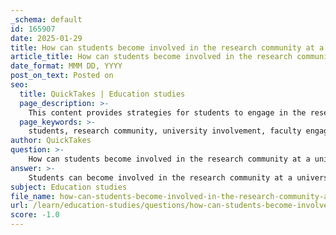 ```yaml
---
_schema: default
id: 165907
date: 2025-01-29
title: How can students become involved in the research community at a university?
article_title: How can students become involved in the research community at a university?
date_format: MMM DD, YYYY
post_on_text: Posted on
seo:
  title: QuickTakes | Education studies
  page_description: >-
    This content provides strategies for students to engage in the research community at a university, including interacting with faculty, participating in projects, attending workshops, and utilizing university resources.
  page_keywords: >-
    students, research community, university involvement, faculty engagement, research projects, research assistant, research groups, workshops, seminars, independent research, academic conferences, university resources, student organizations, networking, mentorship
author: QuickTakes
question: >-
    How can students become involved in the research community at a university?
answer: >-
    Students can become involved in the research community at a university through several avenues that leverage the resources and opportunities available within the academic environment. Here are some effective strategies:\n\n1. **Engage with Faculty**: Students should actively seek out faculty members who are conducting research in their areas of interest. This can be done by attending office hours, participating in departmental events, or simply reaching out via email. Building relationships with faculty can lead to mentorship opportunities and potential involvement in research projects.\n\n2. **Participate in Research Projects**: Many universities offer opportunities for students to assist in ongoing research projects. This can include roles such as research assistants, where students can gain hands-on experience in data collection, analysis, and documentation. Engaging in these projects not only enhances learning but also allows students to contribute to meaningful research.\n\n3. **Join Research Groups or Labs**: Many departments have research groups or labs focused on specific topics. Students can inquire about joining these groups, which often welcome undergraduate or graduate students to participate in discussions, projects, and collaborative research efforts.\n\n4. **Attend Workshops and Seminars**: Universities frequently host workshops, seminars, and guest lectures that focus on various research topics. Attending these events can provide insights into current research trends and methodologies, as well as networking opportunities with faculty and fellow students.\n\n5. **Pursue Independent Research**: Students can also propose their own research projects, often with the guidance of a faculty mentor. This independent research can be a valuable experience, allowing students to explore their interests deeply and develop critical thinking and analytical skills.\n\n6. **Engage in Academic Conferences**: Participating in academic conferences, whether as an attendee or a presenter, can significantly enhance a student's research profile. Many universities encourage students to present their work, which can lead to valuable feedback and networking opportunities.\n\n7. **Utilize University Resources**: Most universities have dedicated resources for research, such as libraries, research centers, and funding opportunities for student projects. Students should familiarize themselves with these resources and take advantage of them to support their research endeavors.\n\n8. **Join Student Organizations**: Many universities have student organizations focused on research, academic interests, or specific fields of study. Joining these organizations can provide additional networking opportunities and access to resources and events related to research.\n\nBy actively engaging in these activities, students can immerse themselves in the research community, develop essential skills, and enhance their academic and professional trajectories.
subject: Education studies
file_name: how-can-students-become-involved-in-the-research-community-at-a-university.md
url: /learn/education-studies/questions/how-can-students-become-involved-in-the-research-community-at-a-university
score: -1.0
---
```


&nbsp;